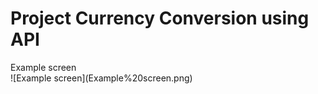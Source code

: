<h1>Project Currency Conversion using API</h1>
Example screen<br>
![Example screen](Example%20screen.png)